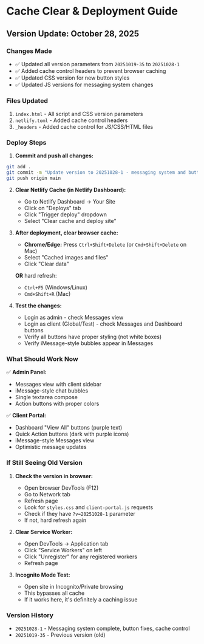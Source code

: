 # Cache Clear & Deployment Guide

## Version Update: October 28, 2025

### Changes Made
- ✅ Updated all version parameters from `20251019-35` to `20251028-1`
- ✅ Added cache control headers to prevent browser caching
- ✅ Updated CSS version for new button styles
- ✅ Updated JS versions for messaging system changes

### Files Updated
1. `index.html` - All script and CSS version parameters
2. `netlify.toml` - Added cache control headers
3. `_headers` - Added cache control for JS/CSS/HTML files

### Deploy Steps

1. **Commit and push all changes:**
```bash
git add .
git commit -m "Update version to 20251028-1 - messaging system and button fixes"
git push origin main
```

2. **Clear Netlify Cache (in Netlify Dashboard):**
   - Go to Netlify Dashboard → Your Site
   - Click on "Deploys" tab
   - Click "Trigger deploy" dropdown
   - Select "Clear cache and deploy site"

3. **After deployment, clear browser cache:**
   - **Chrome/Edge:** Press `Ctrl+Shift+Delete` (or `Cmd+Shift+Delete` on Mac)
   - Select "Cached images and files"
   - Click "Clear data"
   
   **OR** hard refresh:
   - `Ctrl+F5` (Windows/Linux)
   - `Cmd+Shift+R` (Mac)

4. **Test the changes:**
   - Login as admin - check Messages view
   - Login as client (Global/Test) - check Messages and Dashboard buttons
   - Verify all buttons have proper styling (not white boxes)
   - Verify iMessage-style bubbles appear in Messages

### What Should Work Now

✅ **Admin Panel:**
- Messages view with client sidebar
- iMessage-style chat bubbles
- Single textarea compose
- Action buttons with proper colors

✅ **Client Portal:**
- Dashboard "View All" buttons (purple text)
- Quick Action buttons (dark with purple icons)
- iMessage-style Messages view
- Optimistic message updates

### If Still Seeing Old Version

1. **Check the version in browser:**
   - Open browser DevTools (F12)
   - Go to Network tab
   - Refresh page
   - Look for `styles.css` and `client-portal.js` requests
   - Check if they have `?v=20251028-1` parameter
   - If not, hard refresh again

2. **Clear Service Worker:**
   - Open DevTools → Application tab
   - Click "Service Workers" on left
   - Click "Unregister" for any registered workers
   - Refresh page

3. **Incognito Mode Test:**
   - Open site in Incognito/Private browsing
   - This bypasses all cache
   - If it works here, it's definitely a caching issue

### Version History
- `20251028-1` - Messaging system complete, button fixes, cache control
- `20251019-35` - Previous version (old)
